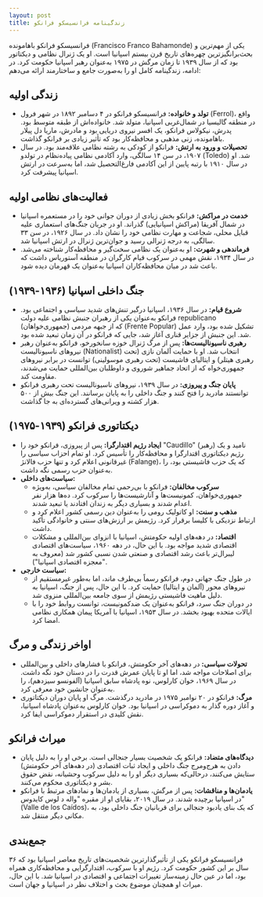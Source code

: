 ```yaml
---
layout: post
title: زندگینامه فرانسیسکو فرانکو
---
```


فرانسیسکو فرانکو باهامونده (Francisco Franco Bahamonde) یکی از مهم‌ترین و بحث‌برانگیزترین چهره‌های تاریخ قرن بیستم اسپانیا است. او یک ژنرال نظامی و دیکتاتور بود که از سال ۱۹۳۹ تا زمان مرگش در ۱۹۷۵ به‌عنوان رهبر اسپانیا حکومت کرد. در ادامه، زندگینامه کامل او را به‌صورت جامع و ساختارمند ارائه می‌دهم:

## زندگی اولیه
- **تولد و خانواده:** فرانسیسکو فرانکو در ۴ دسامبر ۱۸۹۲ در شهر فرول (Ferrol)، واقع در منطقه گالیسیا در شمال‌غربی اسپانیا، متولد شد. خانواده‌اش از طبقه متوسط بود. پدرش، نیکولاس فرانکو، یک افسر نیروی دریایی بود و مادرش، ماریا دل پیلار باهامونده، زنی مذهبی و محافظه‌کار بود که تأثیر زیادی بر فرانکو گذاشت.
- **تحصیلات و ورود به ارتش:** فرانکو از کودکی به رشته نظامی علاقه‌مند بود. در سال ۱۹۰۷، در سن ۱۴ سالگی، وارد آکادمی نظامی پیاده‌نظام در تولدو (Toledo) شد. او در سال ۱۹۱۰ با رتبه پایین از این آکادمی فارغ‌التحصیل شد، اما به‌سرعت در ارتش اسپانیا پیشرفت کرد.

## فعالیت‌های نظامی اولیه
- **خدمت در مراکش:** فرانکو بخش زیادی از دوران جوانی خود را در مستعمره اسپانیا در شمال آفریقا (مراکش اسپانیایی) گذراند. او در جریان جنگ‌های استعماری علیه قبایل محلی، شجاعت و مهارت نظامی خود را نشان داد. در سال ۱۹۲۶، در سن ۳۳ سالگی، به درجه ژنرالی رسید و جوان‌ترین ژنرال در ارتش اسپانیا شد.
- **فرماندهی و شهرت:** او به‌عنوان یک نظامی سخت‌گیر و محافظه‌کار شناخته می‌شد. در سال ۱۹۳۴، نقش مهمی در سرکوب قیام کارگران در منطقه آستوریاس داشت که باعث شد در میان محافظه‌کاران اسپانیا به‌عنوان یک قهرمان دیده شود.

## جنگ داخلی اسپانیا (۱۹۳۶-۱۹۳۹)
- **شروع قیام:** در سال ۱۹۳۶، اسپانیا درگیر تنش‌های شدید سیاسی و اجتماعی بود. فرانکو به‌عنوان یکی از رهبران جنبش نظامی علیه دولت republicano (جمهوری‌خواهان) که از جبهه مردمی (Frente Popular) تشکیل شده بود، وارد عمل شد. این جنبش از جزایر قناری آغاز شد، جایی که فرانکو در آن زمان تبعید شده بود.
- **رهبری ناسیونالیست‌ها:** پس از مرگ ژنرال خوزه سانخورخو، فرانکو به‌عنوان رهبر نیروهای ناسیونالیست (Nationalist) انتخاب شد. او با حمایت آلمان نازی (تحت رهبری هیتلر) و ایتالیای فاشیست (تحت رهبری موسولینی) توانست در برابر نیروهای جمهوری‌خواه که از اتحاد جماهیر شوروی و داوطلبان بین‌المللی حمایت می‌شدند، مقاومت کند.
- **پایان جنگ و پیروزی:** در سال ۱۹۳۹، نیروهای ناسیونالیست تحت رهبری فرانکو توانستند مادرید را فتح کنند و جنگ داخلی را به پایان برسانند. این جنگ بیش از ۵۰۰ هزار کشته و ویرانی‌های گسترده‌ای به جا گذاشت.

## دیکتاتوری فرانکو (۱۹۳۹-۱۹۷۵)
- **ایجاد رژیم اقتدارگرا:** پس از پیروزی، فرانکو خود را "Caudillo" (رهبر) نامید و یک رژیم دیکتاتوری اقتدارگرا و محافظه‌کار را تأسیس کرد. او تمام احزاب سیاسی را غیرقانونی اعلام کرد و تنها حزب فالانژ (Falange)، که یک حزب فاشیستی بود، را به‌عنوان حزب رسمی نگه داشت.
- **سیاست‌های داخلی:** 
  - **سرکوب مخالفان:** فرانکو با بی‌رحمی تمام مخالفان سیاسی، به‌ویژه جمهوری‌خواهان، کمونیست‌ها و آنارشیست‌ها را سرکوب کرد. ده‌ها هزار نفر اعدام شدند و بسیاری دیگر به زندان افتادند یا تبعید شدند.
  - **مذهب و سنت:** او کاتولیک رومی را به‌عنوان دین رسمی کشور اعلام کرد و ارتباط نزدیکی با کلیسا برقرار کرد. رژیمش بر ارزش‌های سنتی و خانوادگی تأکید داشت.
  - **اقتصاد:** در دهه‌های اولیه حکومتش، اسپانیا با انزوای بین‌المللی و مشکلات اقتصادی شدید مواجه بود. با این حال، در دهه ۱۹۶۰، سیاست‌های اقتصادی لیبرال‌تر باعث رشد اقتصادی و صنعتی شدن نسبی کشور شد (معروف به "معجزه اقتصادی اسپانیا").
- **سیاست خارجی:** 
  - در طول جنگ جهانی دوم، فرانکو رسماً بی‌طرف ماند، اما به‌طور غیرمستقیم از نیروهای محور (آلمان و ایتالیا) حمایت کرد. با این حال، پس از جنگ، اسپانیا به دلیل ماهیت فاشیستی رژیمش از سوی جامعه بین‌المللی منزوی شد.
  - در دوران جنگ سرد، فرانکو به‌عنوان یک ضدکمونیست، توانست روابط خود را با ایالات متحده بهبود بخشد. در سال ۱۹۵۳، اسپانیا با آمریکا پیمان همکاری نظامی امضا کرد.

## اواخر زندگی و مرگ
- **تحولات سیاسی:** در دهه‌های آخر حکومتش، فرانکو با فشارهای داخلی و بین‌المللی برای اصلاحات مواجه شد، اما او تا پایان عمرش قدرت را در دستان خود نگه داشت. در سال ۱۹۶۹، خوان کارلوس، نوه پادشاه سابق اسپانیا (آلفونسو سیزدهم)، را به‌عنوان جانشین خود معرفی کرد.
- **مرگ:** فرانکو در ۲۰ نوامبر ۱۹۷۵ در مادرید درگذشت. مرگ او پایان دوران دیکتاتوری و آغاز دوره گذار به دموکراسی در اسپانیا بود. خوان کارلوس به‌عنوان پادشاه اسپانیا، نقش کلیدی در استقرار دموکراسی ایفا کرد.

## میراث فرانکو
- **دیدگاه‌های متضاد:** فرانکو یک شخصیت بسیار جنجالی است. برخی او را به دلیل پایان دادن به هرج‌ومرج جنگ داخلی و ایجاد ثبات اقتصادی (در دهه‌های آخر حکومتش) ستایش می‌کنند، درحالی‌که بسیاری دیگر او را به دلیل سرکوب وحشیانه، نقض حقوق بشر و دیکتاتوری محکوم می‌کنند.
- **یادمان‌ها و مناقشات:** پس از مرگش، بسیاری از یادمان‌ها و نمادهای مرتبط با فرانکو در اسپانیا برچیده شدند. در سال ۲۰۱۹، بقایای او از مقبره "واله د لوس کایدوس" (Valle de los Caídos)، که یک بنای یادبود جنجالی برای قربانیان جنگ داخلی بود، به مکانی دیگر منتقل شد.

## جمع‌بندی
فرانسیسکو فرانکو یکی از تأثیرگذارترین شخصیت‌های تاریخ معاصر اسپانیا بود که ۳۶ سال بر این کشور حکومت کرد. رژیم او با سرکوب، اقتدارگرایی و محافظه‌کاری همراه بود، اما در عین حال زمینه‌ساز تغییرات اجتماعی و اقتصادی در اسپانیا شد. با این حال، میراث او همچنان موضوع بحث و اختلاف نظر در اسپانیا و جهان است.
